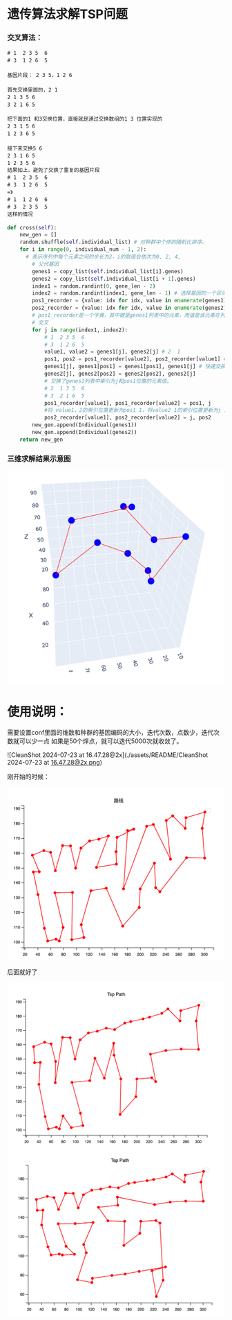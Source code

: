 # 遗传算法求解TSP问题



### 交叉算法：

```txt
# 1  2 3 5  6
# 3  1 2 6  5

基因片段： 2 3 5，1 2 6

首先交换里面的，2 1
2 1 3 5 6
3 2 1 6 5

把下面的1 和3交换位置，直接就是通过交换数组的1 3 位置实现的
2 3 1 5 6
1 2 3 6 5

接下来交换5 6
2 3 1 6 5
1 2 3 5 6
结果如上，避免了交换了重复的基因片段
# 1  2 3 5  6
# 3  1 2 6  5
=》
# 1  1 2 6  6
# 3  2 3 5  5
这样的情况
```



```python
def cross(self):
    new_gen = []
    random.shuffle(self.individual_list) # 对种群中个体的随机化排序。
    for i in range(0, individual_num - 1, 2): 
      # 表示序列中每个元素之间的步长为2，i的取值会依次为0, 2, 4,
        # 父代基因
        genes1 = copy_list(self.individual_list[i].genes)
        genes2 = copy_list(self.individual_list[i + 1].genes)
        index1 = random.randint(0, gene_len - 2)
        index2 = random.randint(index1, gene_len - 1) # 选择基因的一个区间，i1到i2；
        pos1_recorder = {value: idx for idx, value in enumerate(genes1)}
        pos2_recorder = {value: idx for idx, value in enumerate(genes2)}
        # pos1_recorder是一个字典，其中键是genes1列表中的元素，而值是该元素在列表中的索引位置。
        # 交叉
        for j in range(index1, index2):
            # 1  2 3 5  6
            # 3  1 2 6  5
            value1, value2 = genes1[j], genes2[j] # 2  1
            pos1, pos2 = pos1_recorder[value2], pos2_recorder[value1] # j=2时，pos1为1，pos2 3
            genes1[j], genes1[pos1] = genes1[pos1], genes1[j] # 快速交换变量值
            genes2[j], genes2[pos2] = genes2[pos2], genes2[j] 
            # 交换了genes1列表中索引为j和pos1位置的元素值。
            # 2  1 3 5  6
            # 3  2 1 6  5
            pos1_recorder[value1], pos1_recorder[value2] = pos1, j 
            #将 value1，2的索引位置更新为pos1 1，将value2 1的索引位置更新为j 2。
            pos2_recorder[value1], pos2_recorder[value2] = j, pos2
        new_gen.append(Individual(genes1))
        new_gen.append(Individual(genes2))
    return new_gen
```





### 三维求解结果示意图

<img src="./assets/README/CleanShot 2024-07-23 at 08.54.15@2x.png" alt="CleanShot 2024-07-23 at 08.54.15@2x" style="zoom:50%;" />

# 使用说明：

需要设置conf里面的维数和种群的基因编码的大小，迭代次数，点数少，迭代次数就可以少一点
如果是50个焊点，就可以迭代5000次就收敛了。

![CleanShot 2024-07-23 at 16.47.28@2x](./assets/README/CleanShot 2024-07-23 at 16.47.28@2x.png)



刚开始的时候：

<img src="./assets/README/CleanShot 2024-07-23 at 16.48.29@2x.png" alt="CleanShot 2024-07-23 at 16.48.29@2x" style="zoom:50%;" />

后面就好了

<img src="./assets/README/CleanShot 2024-07-23 at 16.48.49@2x.png" alt="CleanShot 2024-07-23 at 16.48.49@2x" style="zoom:50%;" />

<img src="./assets/README/CleanShot 2024-07-23 at 16.50.09@2x.png" alt="CleanShot 2024-07-23 at 16.50.09@2x" style="zoom:50%;" />